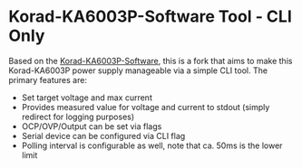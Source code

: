 Korad-KA6003P-Software Tool - CLI Only 
======================================

Based on the [Korad-KA6003P-Software](https://github.com/Tamagotono/Korad-KA6003P-Software), this is a fork that aims to
make this Korad-KA6003P power supply manageable via a simple CLI tool. The primary features are:
- Set target voltage and max current
- Provides measured value for voltage and current to stdout (simply redirect for logging purposes)
- OCP/OVP/Output can be set via flags
- Serial device can be configured via CLI flag
- Polling interval is configurable as well, note that ca. 50ms is the lower limit
